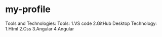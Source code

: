 # my-profile

Tools and Technologies:
Tools:
    1.VS code
    2.GitHub Desktop
Technology:
    1.Html
    2.Css
    3.Angular
    4.Angular


   